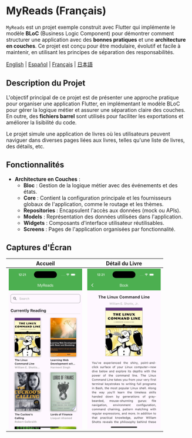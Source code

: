 # MyReads (Français)

`MyReads` est un projet exemple construit avec Flutter qui implémente le modèle **BLoC** (Business Logic Component) pour démontrer comment structurer une application avec des **bonnes pratiques** et une **architecture en couches**. Ce projet est conçu pour être modulaire, évolutif et facile à maintenir, en utilisant les principes de séparation des responsabilités.

[English](./README.md) | [Español](./README.es.md) | [Français](./README.fr.md) | [日本語](./README.jp.md)

## Description du Projet

L'objectif principal de ce projet est de présenter une approche pratique pour organiser une application Flutter, en implémentant le modèle BLoC pour gérer la logique métier et assurer une séparation claire des couches. En outre, des **fichiers barrel** sont utilisés pour faciliter les exportations et améliorer la lisibilité du code.

Le projet simule une application de livres où les utilisateurs peuvent naviguer dans diverses pages liées aux livres, telles qu'une liste de livres, des détails, etc.

## Fonctionnalités

- **Architecture en Couches** :
  - **Bloc** : Gestion de la logique métier avec des événements et des états.
  - **Core** : Contient la configuration principale et les fournisseurs globaux de l'application, comme le routage et les thèmes.
  - **Repositories** : Encapsulent l'accès aux données (mock ou APIs).
  - **Models** : Représentation des données utilisées dans l'application.
  - **Widgets** : Composants d'interface utilisateur réutilisables.
  - **Screens** : Pages de l'application organisées par fonctionnalité.

## Captures d'Écran

| **Accueil** | **Détail du Livre** |
|:-----------------------:|:-----------------------:|
| <img src="./screenshots/s1.png" width="200"> | <img src="./screenshots/s2.png" width="200"> |